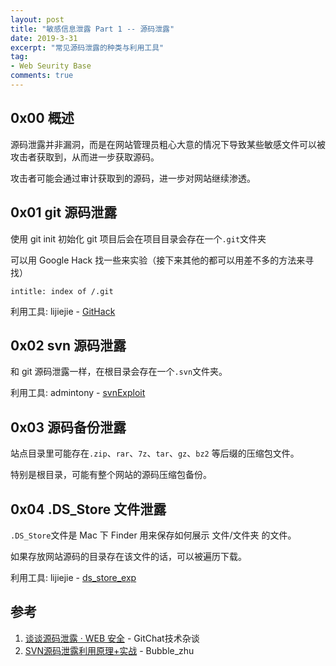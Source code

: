 ```yaml
---
layout: post
title: "敏感信息泄露 Part 1 -- 源码泄露"
date: 2019-3-31
excerpt: "常见源码泄露的种类与利用工具"
tag:
- Web Seurity Base
comments: true
---
```


## 0x00 概述

源码泄露并非漏洞，而是在网站管理员粗心大意的情况下导致某些敏感文件可以被攻击者获取到，从而进一步获取源码。

攻击者可能会通过审计获取到的源码，进一步对网站继续渗透。

## 0x01 git 源码泄露

使用 git init 初始化 git 项目后会在项目目录会存在一个`.git`文件夹

可以用 Google Hack 找一些来实验（接下来其他的都可以用差不多的方法来寻找）

    intitle: index of /.git

利用工具: lijiejie - [GitHack](https://github.com/lijiejie/GitHack)

## 0x02 svn 源码泄露

和 git 源码泄露一样，在根目录会存在一个`.svn`文件夹。

利用工具: admintony - [svnExploit](https://github.com/admintony/svnExploit)

## 0x03 源码备份泄露

站点目录里可能存在`.zip`、`rar`、`7z`、`tar`、`gz`、`bz2` 等后缀的压缩包文件。

特别是根目录，可能有整个网站的源码压缩包备份。

## 0x04 .DS_Store 文件泄露

`.DS_Store`文件是 Mac 下 Finder 用来保存如何展示 文件/文件夹 的文件。

如果存放网站源码的目录存在该文件的话，可以被遍历下载。

利用工具: lijiejie - [ds_store_exp](https://github.com/lijiejie/ds_store_exp)

## 参考

1. [谈谈源码泄露 · WEB 安全](https://blog.csdn.net/GitChat/article/details/79014538) - GitChat技术杂谈
2. [SVN源码泄露利用原理+实战](https://blog.csdn.net/qq_36869808/article/details/88846945) - Bubble_zhu